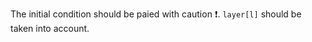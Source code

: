 The initial condition should be paied with caution :exclamation:. `layer[l]` should be taken into account.
